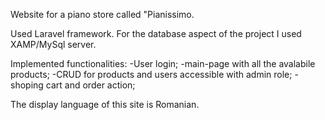 Website for a piano store called "Pianissimo.

Used Laravel framework. For the database aspect of the project I used XAMP/MySql server.

Implemented functionalities:
-User login;
-main-page with all the avalabile products;
-CRUD for products and users accessible with admin role;
-shoping cart and order action;

The display language of this site is Romanian.
